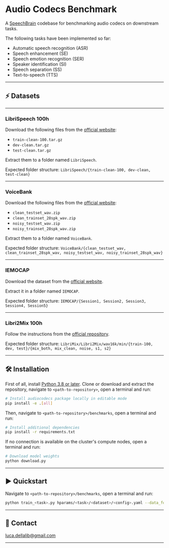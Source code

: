 # Audio Codecs Benchmark

A [SpeechBrain](https://speechbrain.github.io) codebase for benchmarking audio codecs on downstream tasks.

The following tasks have been implemented so far:

- Automatic speech recognition (ASR)
- Speech enhancement (SE)
- Speech emotion recognition (SER)
- Speaker identification (SI)
- Speech separation (SS)
- Text-to-speech (TTS)

---------------------------------------------------------------------------------------------------------

## ⚡ Datasets

---------------------------------------------------------------------------------------------------------

### LibriSpeech 100h

Download the following files from the [official website](https://www.openslr.org/12):

- `train-clean-100.tar.gz`
- `dev-clean.tar.gz`
- `test-clean.tar.gz`

Extract them to a folder named `LibriSpeech`.

Expected folder structure: `LibriSpeech/{train-clean-100, dev-clean, test-clean}`

---------------------------------------------------------------------------------------------------------

### VoiceBank

Download the following files from the [official website](https://datashare.ed.ac.uk/handle/10283/2791):

- `clean_testset_wav.zip`
- `clean_trainset_28spk_wav.zip`
- `noisy_testset_wav.zip`
- `noisy_trainset_28spk_wav.zip`

Extract them to a folder named `VoiceBank`.

Expected folder structure: `VoiceBank/{clean_testset_wav, clean_trainset_28spk_wav, noisy_testset_wav, noisy_trainset_28spk_wav}`

---------------------------------------------------------------------------------------------------------

### IEMOCAP

Download the dataset from the [official website](https://sail.usc.edu/iemocap/).

Extract it in a folder named `IEMOCAP`.

Expected folder structure: `IEMOCAP/{Session1, Session2, Session3, Session4, Session5}`

---------------------------------------------------------------------------------------------------------

### Libri2Mix 100h

Follow the instructions from the [official repository](https://github.com/JorisCos/LibriMix).

Expected folder structure: `LibriMix/Libri2Mix/wav16k/min/{train-100, dev, test}/{mix_both, mix_clean, noise, s1, s2}`

---------------------------------------------------------------------------------------------------------

## 🛠️️ Installation

First of all, install [Python 3.8 or later](https://www.python.org).
Clone or download and extract the repository, navigate to `<path-to-repository>`, open a terminal and run:

```bash
# Install audiocodecs package locally in editable mode
pip install -e .[all]
```

Then, navigate to `<path-to-repository>/benchmarks`, open a terminal and run:

```bash
# Install additional dependencies
pip install -r requirements.txt
```

If no connection is available on the cluster's compute nodes, open a terminal and run:

```bash
# Download model weights
python download.py
```

---------------------------------------------------------------------------------------------------------

## ▶️ Quickstart

Navigate to `<path-to-repository>/benchmarks`, open a terminal and run:

```bash
python train_<task>.py hparams/<task>/<dataset>/<config>.yaml --data_folder <path-to-data-folder>
```

---------------------------------------------------------------------------------------------------------

## 📧 Contact

[luca.dellalib@gmail.com](mailto:luca.dellalib@gmail.com)

---------------------------------------------------------------------------------------------------------